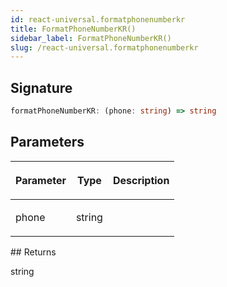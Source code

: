 ```yaml
---
id: react-universal.formatphonenumberkr
title: FormatPhoneNumberKR()
sidebar_label: FormatPhoneNumberKR()
slug: /react-universal.formatphonenumberkr
---
```






## Signature

```typescript
formatPhoneNumberKR: (phone: string) => string
```

## Parameters

<table><thead><tr><th>

Parameter


</th><th>

Type


</th><th>

Description


</th></tr></thead>
<tbody><tr><td>

phone


</td><td>

string


</td><td>


</td></tr>
</tbody></table>
## Returns

string

